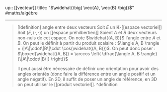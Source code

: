 up:: [[vecteur]]
title:: "$\widehat{\big( \vec{A}, \vec{B} \big)}$"
#maths/algèbre 

---

> [!definition] angle entre deux vecteurs
> Soit $E$ un $\mathbf{K}$-[[espace vectoriel]]
> Soit $(E, \langle\cdot, \cdot \rangle)$ un [[espace préhilbertien]]
> Soient $A$ et $B$ deux vecteurs non-nuls de cet espace.
> On note $\widehat{(A, B)}$ l'angle entre $A$ et $B$.
> On peut le définir à partir du produit scalaire : $\langle A, B \rangle = \|A\|\cdot\|B\|\cdot \cos(\widehat{(A, B)})$.
> On peut donc poser :
> $\boxed{\widehat{(A, B)} = \arccos \left( \dfrac{\langle A, B \rangle}{\|A\|\cdot\|B\|}  \right)}$
> 
> Il peut aussi être nécessaire de définir une orientation pour avoir des angles orientés (donc faire la différence entre un angle positif et un angle négatif). En 2D, il suffit de poser un angle de référence, en 3D on peut utiliser le [[produit vectoriel]].
^definition
